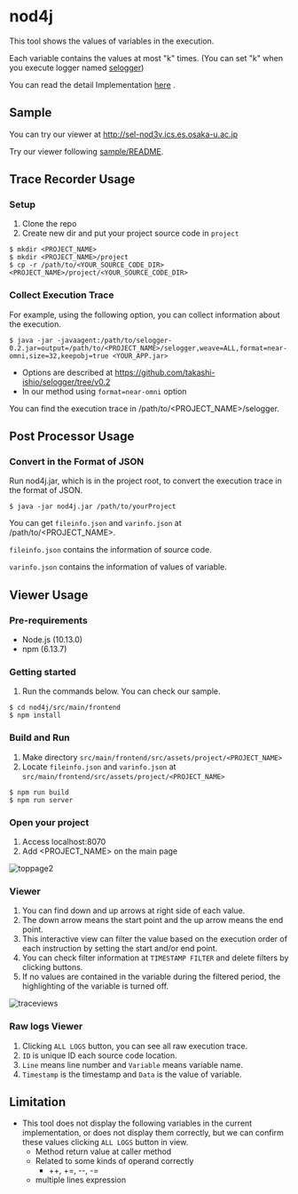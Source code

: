 # nod4j
This tool shows the values of variables in the execution.

Each variable contains the values at most "k" times. (You can set "k" when you execute logger named [selogger](https://github.com/takashi-ishio/selogger/tree/v0.1))

You can read the detail Implementation [here](http://sel.ist.osaka-u.ac.jp/lab-db/betuzuri/archive/1172/1172.pdf) .

## Sample
You can try our viewer at http://sel-nod3v.ics.es.osaka-u.ac.jp

Try our viewer following [sample/README](/sample/README.md).


## Trace Recorder Usage
### Setup 
1. Clone the repo
1. Create new dir and put your project source code in `project`
```
$ mkdir <PROJECT_NAME>
$ mkdir <PROJECT_NAME>/project
$ cp -r /path/to/<YOUR_SOURCE_CODE_DIR> <PROJECT_NAME>/project/<YOUR_SOURCE_CODE_DIR>
```
### Collect Execution Trace 

For example, using the following option, you can collect information about the execution.

```
$ java -jar -javaagent:/path/to/selogger-0.2.jar=output=/path/to/<PROJECT_NAME>/selogger,weave=ALL,format=near-omni,size=32,keepobj=true <YOUR_APP.jar>
```
 *  Options are described at https://github.com/takashi-ishio/selogger/tree/v0.2
 *  In our method using `format=near-omni` option

You can find the execution trace in /path/to/<PROJECT_NAME>/selogger.

## Post Processor Usage
### Convert in the Format of JSON
Run nod4j.jar, which is in the project root, to convert the execution trace in the format of JSON.

```
$ java -jar nod4j.jar /path/to/yourProject
```

You can get `fileinfo.json` and `varinfo.json` at /path/to/<PROJECT_NAME>.

`fileinfo.json` contains the information of source code.

`varinfo.json` contains the information of values of variable.

## Viewer Usage

### Pre-requirements

* Node.js (10.13.0)
* npm (6.13.7)

### Getting started

1. Run the commands below. You can check our sample.
```
$ cd nod4j/src/main/frontend
$ npm install
```

### Build and Run

1. Make directory `src/main/frontend/src/assets/project/<PROJECT_NAME>`
1. Locate `fileinfo.json` and `varinfo.json` at `src/main/frontend/src/assets/project/<PROJECT_NAME>`
```
$ npm run build
$ npm run server
```

### Open your project
1. Access localhost:8070
1. Add <PROJECT_NAME> on the main page

![toppage2](https://user-images.githubusercontent.com/31942441/78315256-77e18000-7597-11ea-9035-0ed23ad908ea.png)

### Viewer 
1. You can find down and up arrows at right side of each value.
1. The down arrow means the start point and the up arrow means the end point.
1. This interactive view can filter the value based on the execution order of each instruction by setting the start and/or end point.
1. You can check filter information at `TIMESTAMP FILTER` and delete filters by clicking buttons.
1. If no values are contained in the variable during the filtered period, the highlighting of the variable is turned off.

![traceviews](https://user-images.githubusercontent.com/31942441/78317041-2c7da080-759c-11ea-8d27-13e6cf4fb998.png)

### Raw logs Viewer 
1. Clicking `ALL LOGS` button, you can see all raw execution trace.
1. `ID` is unique ID each source code location.
1. `Line` means line number and `Variable` means variable name.
1. `Timestamp` is the timestamp and `Data` is the value of variable.

## Limitation
  * This tool does not display the following variables in the current implementation, or does not display them correctly, but we can confirm these values clicking `ALL LOGS` button in view.
    * Method return value at caller method
    * Related to some kinds of operand correctly
      * ++, +=, --, -=
    * multiple lines expression 

